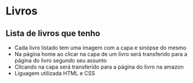 # Livros
<h2>Lista de livros que tenho</h2>

<ul>
  <li>Cada livro listado tem uma imagem com a capa e sinópse do mesmo</li>
  <li>Na página home ao clicar na capa de um livro será transferido para a página do livro segundo seu assunto</li>
  <li>Clicando na capa será transferido para a página do livro na amazon</li>
  <li>Liguagem utilizada HTML e CSS</li>
</ul>
